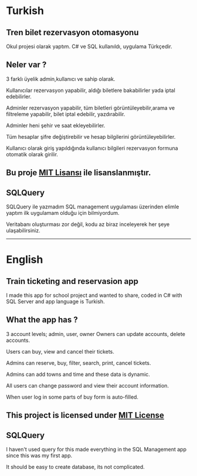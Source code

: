 # Turkish
## Tren bilet rezervasyon otomasyonu
Okul projesi olarak yaptım. C# ve SQL kullanıldı, uygulama Türkçedir.

## Neler var ?
3 farklı üyelik admin,kullanıcı ve sahip olarak.

Kullanıcılar rezervasyon yapabilir, aldığı biletlere bakabilirler yada iptal edebilirler.

Adminler rezervasyon yapabilir, tüm biletleri görüntüleyebilir,arama ve filtreleme yapabilir, bilet iptal edebilir, yazdırabilir.

Adminler heni şehir ve saat ekleyebilirler.

Tüm hesaplar şifre değiştirebilir ve hesap bilgilerini görüntüleyebilirler.

Kullanıcı olarak giriş yapıldığında kullanıcı bilgileri rezervasyon formuna otomatik olarak girilir.

Bu proje [MIT Lisansı](https://github.com/berkaybayar/trainrezervasionapp/blob/main/LICENSE.md) ile lisanslanmıştır.
---
## SQLQuery
SQLQuery ile yazmadım SQL management uygulaması üzerinden elimle yaptım ilk uygulamam olduğu için bilmiyordum.

Veritabanı oluşturması zor değil, kodu az biraz inceleyerek her şeye ulaşabilirsiniz.

---
# English
## Train ticketing and reservasion app

I made this app for school project and wanted to share, coded in C# with SQL Server and app language is Turkish.

## What the app has ? 
3 account levels; admin, user, owner Owners can update accounts, delete accounts.

Users can buy, view and cancel their tickets.

Admins can reserve, buy, filter, search, print, cancel tickets.

Admins can add towns and time and these data is dynamic.

All users can change password and view their account information.

When user log in some parts of buy form is auto-filled.

This project is licensed under [MIT License](https://github.com/berkaybayar/trainrezervasionapp/blob/main/LICENSE.md)
---
## SQLQuery
I haven't used query for this made everything in the SQL Management app since this was my first app.

It should be easy to create database, its not complicated.
